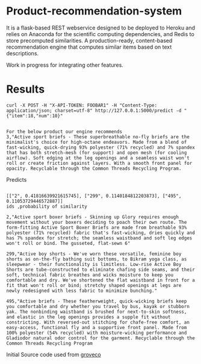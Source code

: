 # Product-recommendation-system

It is a flask-based REST webservice designed to be deployed to Heroku and relies on Anaconda for the scientific computing dependencies, and Redis to store precomputed similarities. A production-ready, content-based recommendation engine that computes similar items based on text descriptions.

Work in progress for integrating other features.

# Results

    curl -X POST -H "X-API-TOKEN: FOOBAR1" -H "Content-Type: application/json; charset=utf-8" http://127.0.0.1:5000/predict -d "{"item":18,"num":10}"

```

For the below product our engine recommends 
3,"Active sport briefs - These superbreathable no-fly briefs are the minimalist's choice for high-octane endeavors. Made from a blend of fast-wicking, quick-drying 93% polyester (71% recycled) and 7% spandex that has both stretch-mesh (for support) and open mesh (for cooling airflow). Soft edging at the leg openings and a seamless waist won't roll or create friction against layers. With a smooth front panel for opacity. Recyclable through the Common Threads Recycling Program.

```

Predicts
```

[["2", 0.41816639921615745], ["299", 0.1140184812203873], ["495", 0.11053729446572887]]
ids ,probability of similarity

2,"Active sport boxer briefs - Skinning up Glory requires enough movement without your boxers deciding to poach their own route. The form-fitting Active Sport Boxer Briefs are made from breathable 93% polyester (71% recycled) fabric that's fast-wicking, dries quickly and has 7% spandex for stretch; the seamless waistband and soft leg edges won't roll or bind. The gusseted, flat-sewn 6"

299,"Active boy shorts - We've worn these versatile, feminine boy shorts as on-the-fly bathing suit bottoms, to Bikram yoga class, as sleepwear - their functionality is limitless. Low-rise Active Boy Shorts are tube-constructed to eliminate chafing side seams, and their soft, technical fabric breathes and wicks moisture to keep you comfortable and dry. We've shortened the flat waistband in front for a fit that won't roll or bind; stretchy shaped openings at legs are newly redesigned with less fabric to minimize bunching."

495,"Active briefs - These featherweight, quick-wicking briefs keep you comfortable and dry whether you travel by bus, kayak or stubborn yak. The nonbinding waistband is brushed for next-to-skin softness, and elastic in the leg openings provides a supple fit without constricting. With reversed-out stitching for chafe-free comfort, an easy-access, functional fly and a supportive front panel. Made from 100% polyester (54% recycled) with moisture-wicking performance and Gladiodor natural odor control for the garment. Recyclable through the Common Threads Recycling Program

```
Initial Source code used from [groveco](https://github.com/groveco/content-engine)

